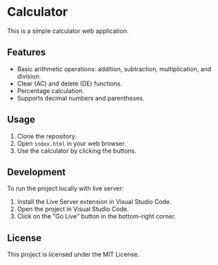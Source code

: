 # Calculator

This is a simple calculator web application.

## Features

- Basic arithmetic operations: addition, subtraction, multiplication, and division.
- Clear (AC) and delete (DE) functions.
- Percentage calculation.
- Supports decimal numbers and parentheses.

## Usage

1. Clone the repository.
2. Open `index.html` in your web browser.
3. Use the calculator by clicking the buttons.

## Development

To run the project locally with live server:

1. Install the Live Server extension in Visual Studio Code.
2. Open the project in Visual Studio Code.
3. Click on the "Go Live" button in the bottom-right corner.

## License

This project is licensed under the MIT License.
